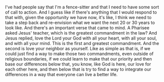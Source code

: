  I've had people say that I'm a fence-sitter and that I need to have some sort of call to action. And I guess like if there's anything that I would respond to that with, given the opportunity we have now, it's like, I think we need to take a step back and re-envision what we want the next 20 or 30 years to look like. And there's an important verse that came to mind. A Pharisee asked Jesus' teacher, which is the greatest commandment in the law? And Jesus replied, love the Lord your God with all your heart, with all your soul, and with all your mind. This is the first and greatest commandment. And the second is love your neighbor as yourself. Like as simple as that is, if we could just find a way to make those two commandments, even outside of religious boundaries, if we could learn to make that our priority and then base our differences below that, you know, like God is here, our love for each other here, and then below that is try to find a way to integrate our differences in a way that everyone can live a better life.